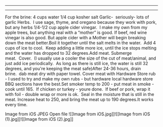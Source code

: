______________________________________________________________________

______________________________________________________________________

For the brine:
4 cups water
1/4 cup kosher salt
Garlic-  seriously- lots of garlic
Herbs.  I use sage, thyme, and oregano because they work with pork, but any herbs
1/4-1/2 cup apple cider vinegar.  I make my own from my apple trees, but anything real with a “mother” is good. If beef, red wine vinegar is also good. But apple cider with a Mother will begin breaking down the meat better.Boil it together until the salt melts in the water.  Add 4 cups of ice to cool.  Keep adding a little more ice, until the ice stops melting and the water has dropped to 32 degrees.Add meat. Submerge meat.  Cover.  (I usually use a cooler the size of the cut of meat/animal, and just add ice periodically.  As long as there is still ice, the water is still 32 degrees, and you're keeping the meat safe)After 24-36 hours, drain brine.  dab meat dry with paper towel. Cover meat with Hardware Store rub - I used to try and make my own rubs - but hardware local hardware store BBQ sections have the best.Set smoker temp to 200 - put meat in smoke - cook until 165.  If chicken or turkey - youre done.  If beef or pork, wrap it with foil - double wrap or more is ok.  Seal in the moisture that is still in the meat.
Increase heat to 250, and bring the meat up to 190 degrees.It works every time.

Image from iOS
JPEG
Open file
!\[\[Image from iOS.jpg\]\]!\[\[Image from iOS (1).jpg\]\]!\[\[Image from iOS (2).jpg\]\]
